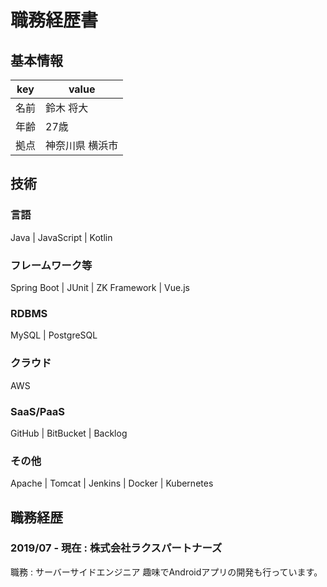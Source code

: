 # 職務経歴書

## 基本情報

|key|value|
|---|-----|
|名前|鈴木 将大|
|年齢|27歳|
|拠点|神奈川県 横浜市|

## 技術
### 言語
Java | JavaScript | Kotlin


### フレームワーク等
Spring Boot | JUnit | ZK Framework | Vue.js

### RDBMS
MySQL | PostgreSQL

### クラウド
AWS

### SaaS/PaaS
GitHub | BitBucket | Backlog

### その他
Apache | Tomcat | Jenkins | Docker | Kubernetes

## 職務経歴

### 2019/07 - 現在 : 株式会社ラクスパートナーズ

職務 : サーバーサイドエンジニア
趣味でAndroidアプリの開発も行っています。
